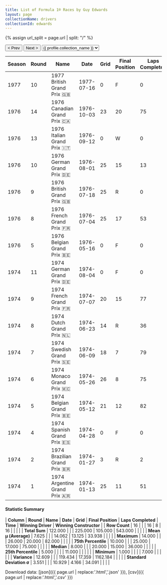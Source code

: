 ```yaml
---
title: List of Formula 1® Races by Guy Edwards
layout: page
collectionName: drivers
collectionId: edwards
---
```


{% assign url_split = page.url | split: "/" %}
<div id="collection-navigation">
<button onclick="selector.options[selector.selectedIndex-1].value && (window.location = selector.options[selector.selectedIndex-1].value);">&lt; Prev</button>
<button onclick="selector.options[selector.selectedIndex+1].value && (window.location = selector.options[selector.selectedIndex+1].value);">Next &gt;</button>
<select id="selector" onchange="this.options[this.selectedIndex].value && (window.location = this.options[this.selectedIndex].value);">
  {% for collectionId in site.data[page.collectionName].refs %}
    {% if collectionId == page.collectionId %}
      {% assign selected = "selected" %}
    {% else %}
      {% assign selected = "" %}
    {% endif %}
    {% assign profile = site.data[page.collectionName][collectionId].profile %}
    <option value="/f1/{{ page.collectionName }}/{{ collectionId }}/{{ url_split[4] }}" {{ selected }}>{{ profile.collection_name }}</option>
  {% endfor %}
</select>
</div>

| Season | Round | Name | Date | Grid | Final Position | Laps Completed | Time | Winning Driver | Winning Constructor |
|--|--|--|--|--|--|--|--|--|--|
| 1977 | 10 | 1977 British Grand Prix 🇬🇧 | 1977-07-16 | 0 | F | 0 |   | James Hunt 🇬🇧 | McLaren 🇬🇧 |
| 1976 | 14 | 1976 Canadian Grand Prix 🇨🇦 | 1976-10-03 | 23 | 20 | 75 |   | James Hunt 🇬🇧 | McLaren 🇬🇧 |
| 1976 | 13 | 1976 Italian Grand Prix 🇮🇹 | 1976-09-12 | 0 | W | 0 |   | Ronnie Peterson 🇸🇪 | March 🇬🇧 |
| 1976 | 10 | 1976 German Grand Prix 🇩🇪 | 1976-08-01 | 25 | 15 | 13 |   | James Hunt 🇬🇧 | McLaren 🇬🇧 |
| 1976 | 9 | 1976 British Grand Prix 🇬🇧 | 1976-07-18 | 25 | R | 0 |   | Niki Lauda 🇦🇹 | Ferrari 🇮🇹 |
| 1976 | 8 | 1976 French Grand Prix 🇫🇷 | 1976-07-04 | 25 | 17 | 53 |   | James Hunt 🇬🇧 | McLaren 🇬🇧 |
| 1976 | 5 | 1976 Belgian Grand Prix 🇧🇪 | 1976-05-16 | 0 | F | 0 |   | Niki Lauda 🇦🇹 | Ferrari 🇮🇹 |
| 1974 | 11 | 1974 German Grand Prix 🇩🇪 | 1974-08-04 | 0 | F | 0 |   | Clay Regazzoni 🇨🇭 | Ferrari 🇮🇹 |
| 1974 | 9 | 1974 French Grand Prix 🇫🇷 | 1974-07-07 | 20 | 15 | 77 |   | Ronnie Peterson 🇸🇪 | Team Lotus 🇬🇧 |
| 1974 | 8 | 1974 Dutch Grand Prix 🇳🇱 | 1974-06-23 | 14 | R | 36 |   | Niki Lauda 🇦🇹 | Ferrari 🇮🇹 |
| 1974 | 7 | 1974 Swedish Grand Prix 🇸🇪 | 1974-06-09 | 18 | 7 | 79 |   | Jody Scheckter 🇿🇦 | Tyrrell 🇬🇧 |
| 1974 | 6 | 1974 Monaco Grand Prix 🇲🇨 | 1974-05-26 | 26 | 8 | 75 |   | Ronnie Peterson 🇸🇪 | Team Lotus 🇬🇧 |
| 1974 | 5 | 1974 Belgian Grand Prix 🇧🇪 | 1974-05-12 | 21 | 12 | 82 |   | Emerson Fittipaldi 🇧🇷 | McLaren 🇬🇧 |
| 1974 | 4 | 1974 Spanish Grand Prix 🇪🇸 | 1974-04-28 | 0 | F | 0 |   | Niki Lauda 🇦🇹 | Ferrari 🇮🇹 |
| 1974 | 2 | 1974 Brazilian Grand Prix 🇧🇷 | 1974-01-27 | 3 | R | 2 |   | Emerson Fittipaldi 🇧🇷 | McLaren 🇬🇧 |
| 1974 | 1 | 1974 Argentine Grand Prix 🇦🇷 | 1974-01-13 | 25 | 11 | 51 |   | Denny Hulme 🇳🇿 | McLaren 🇬🇧 |

#### Statistic Summary

| **Column** | **Round** | **Name** | **Date** | **Grid** | **Final Position** | **Laps Completed** | **Time** | **Winning Driver** | **Winning Constructor** |
| **Row Count** | 16 |  |  | 16 | 8 | 16 |  |  |  |
| **Total Sum** | 122.000 |  |  | 225.000 | 105.000 | 543.000 |  |  |  |
| **Mean μ (Average)** | 7.625 |  |  | 14.062 | 13.125 | 33.938 |  |  |  |
| **Maximum** | 14.000 |  |  | 26.000 | 20.000 | 82.000 |  |  |  |
| **75th Percentile** | 10.000 |  |  | 25.000 | 17.000 | 75.000 |  |  |  |
| **Median** | 8.000 |  |  | 20.000 | 15.000 | 36.000 |  |  |  |
| **25th Percentile** | 5.000 |  |  |  | 11.000 |  |  |  |  |
| **Minimum** | 1.000 |  |  |  | 7.000 |  |  |  |  |
| **Variance** | 12.609 |  |  | 119.434 | 17.359 | 1162.184 |  |  |  |
| **Standard Deviation σ** | 3.551 |  |  | 10.929 | 4.166 | 34.091 |  |  |  |

Download data: [json]({{ page.url | replace:'.html','.json' }}), [csv]({{ page.url | replace:'.html','.csv' }})
